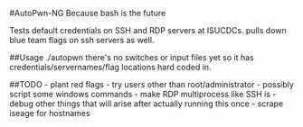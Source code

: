 #AutoPwn-NG
Because bash is the future

Tests default credentials on SSH and RDP servers at ISUCDCs. pulls down blue team flags on ssh servers as well.

##Usage
./autopwn
there's no switches or input files yet so it has credentials/servernames/flag locations hard coded in.

##TODO
	- plant red flags
	- try users other than root/administrator
	- possibly script some windows commands
	- make RDP multiprocess like SSH is
	- debug other things that will arise after actually running this once
	- scrape iseage for hostnames
